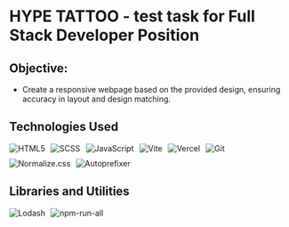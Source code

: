 # HYPE TATTOO - test task for Full Stack Developer Position

## Objective:

- Create a responsive webpage based on the provided design, ensuring accuracy in layout and design matching.

## Technologies Used

<div style="display: flex; flex-wrap: wrap; gap: 10px; width: 100%;"> 
    <img src="https://img.shields.io/badge/HTML5-E34F26?style=for-the-badge&logo=html5&logoColor=white" alt="HTML5"/> 
    <img src="https://img.shields.io/badge/SCSS-CC6699?style=for-the-badge&logo=sass&logoColor=white" alt="SCSS"/> 
    <img src="https://img.shields.io/badge/JavaScript-323330?style=for-the-badge&logo=javascript&logoColor=F7DF1E" alt="JavaScript"/> 
    <img src="https://img.shields.io/badge/Vite-646CFF?style=for-the-badge&logo=vite&logoColor=white" alt="Vite" />
    <img src="https://img.shields.io/badge/Vercel-000000?style=for-the-badge&logo=vercel&logoColor=white" alt="Vercel" /> 
    <img src="https://img.shields.io/badge/GIT-E44C30?style=for-the-badge&logo=git&logoColor=white" alt="Git"/> 
    <img src="https://img.shields.io/badge/Normalize.css-4D4D4D?style=for-the-badge&logo=css3&logoColor=white" alt="Normalize.css"/> 
    <img src="https://img.shields.io/badge/Autoprefixer-DD3735?style=for-the-badge&logo=postcss&logoColor=white" alt="Autoprefixer"/> 
</div>

## Libraries and Utilities

<div style="display: flex; flex-wrap: wrap; gap: 10px; width: 100%;"> 
    <img src="https://img.shields.io/badge/Lodash-3492FF?style=for-the-badge&logo=lodash&logoColor=white" alt="Lodash"/> 
    <img src="https://img.shields.io/badge/npm_run_all-CB3837?style=for-the-badge&logo=npm&logoColor=white" alt="npm-run-all"/> 
</div>
